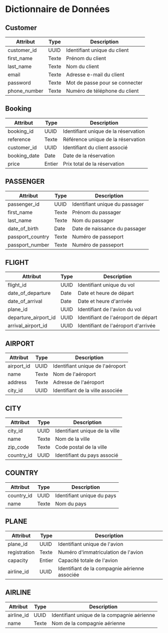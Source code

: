 # Dictionnaire de Données

## Customer

| Attribut | Type | Description |
|----------|------|-------------|
| customer_id | UUID | Identifiant unique du client |
| first_name | Texte | Prénom du client |
| last_name | Texte | Nom du client |
| email | Texte | Adresse e-mail du client |
| password | Texte | Mot de passe pour se connecter |
| phone_number | Texte | Numéro de téléphone du client |


## Booking

| Attribut | Type | Description |
|----------|------|-------------|
| booking_id | UUID | Identifiant unique de la réservation |
| reference | Texte | Référence unique de la réservation |
| customer_id | UUID | Identifiant du client associé |
| booking_date | Date | Date de la réservation |
| price | Entier | Prix total de la réservation |

## PASSENGER

| Attribut | Type | Description |
|----------|------|-------------|
| passenger_id | UUID | Identifiant unique du passager |
| first_name | Texte | Prénom du passager |
| last_name | Texte | Nom du passager |
| date_of_birth | Date| Date de naissance du passager |
| passport_country | Texte | Numéro de passeport |
| passport_number | Texte | Numéro de passeport |

## FLIGHT

| Attribut | Type | Description |
|----------|------|-------------|
| flight_id | UUID | Identifiant unique du vol |
| date_of_departure | Date | Date et heure de départ |
| date_of_arrival | Date | Date et heure d'arrivée |
| plane_id | UUID | Identifiant de l'avion du vol |
| departure_airport_id | UUID | Identifiant de l'aéroport de départ |
| arrival_airport_id | UUID | Identifiant de l'aéroport d'arrivée |

## AIRPORT

| Attribut | Type | Description |
|----------|------|-------------|
| airport_id | UUID | Identifiant unique de l'aéroport |
| name | Texte | Nom de l'aéroport |
| address | Texte | Adresse de l'aéroport |
| city_id | UUID | Identifiant de la ville associée |

## CITY

| Attribut | Type | Description |
|----------|------|-------------|
| city_id | UUID | Identifiant unique de la ville |
| name | Texte | Nom de la ville |
| zip_code | Texte | Code postal de la ville |
| country_id | UUID | Identifiant du pays associé |

## COUNTRY

| Attribut | Type | Description |
|----------|------|-------------|
| country_id | UUID | Identifiant unique du pays |
| name | Texte | Nom du pays |

## PLANE

| Attribut | Type | Description |
|----------|------|-------------|
| plane_id | UUID | Identifiant unique de l'avion |
| registration | Texte | Numéro d'immatriculation de l'avion |
| capacity | Entier | Capacité totale de l'avion |
| airline_id | UUID | Identifiant de la compagnie aérienne associée |

## AIRLINE

| Attribut | Type | Description |
|----------|------|-------------|
| airline_id | UUID | Identifiant unique de la compagnie aérienne |
| name | Texte | Nom de la compagnie aérienne |
